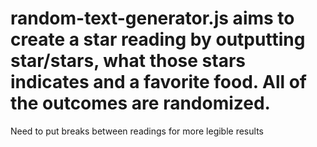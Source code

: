 # random-text-generator.js aims to create a star reading by outputting star/stars, what those stars indicates and a favorite food. All of the outcomes are randomized.  
Need to put breaks between readings for more legible results
